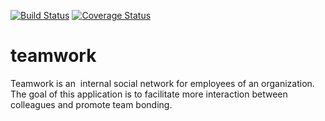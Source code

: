 [![Build Status](https://travis-ci.org/marusoft/teamwork.svg?branch=develop)](https://travis-ci.org/marusoft/teamwork)
[![Coverage Status](https://coveralls.io/repos/github/marusoft/teamwork/badge.svg?branch=develop)](https://coveralls.io/github/marusoft/teamwork?branch=develop)

# teamwork
Teamwork is an ​ internal social network for employees of an organization. The goal of this application is to facilitate more interaction between colleagues and promote team bonding.
